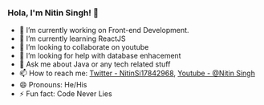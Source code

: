 ### Hola, I'm Nitin Singh! 👋

- 🔭 I’m currently working on Front-end Development.
- 🌱 I’m currently learning ReactJS
- 👯 I’m looking to collaborate on youtube
- 🤔 I’m looking for help with database enhacement
- 💬 Ask me about Java or any tech related stuff
- 📫 How to reach me: [Twitter - NitinSi17842968](https://twitter.com/NitinSi17842968), [Youtube - @Nitin Singh](https://www.youtube.com/channel/UC8VwVI7wYfjAZc_VivPKq0A)
- 😄 Pronouns: He/His
- ⚡ Fun fact: Code Never Lies



 
